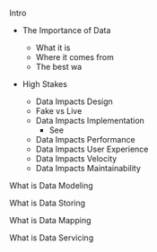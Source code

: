 Intro

* The Importance of Data

  * What it is
  * Where it comes from
  * The best wa
* High Stakes

  * Data Impacts Design
  * Fake vs Live
  * Data Impacts Implementation
    * See
  * Data Impacts Performance
  * Data Impacts User Experience
  * Data Impacts Velocity
  * Data Impacts Maintainability

What is Data Modeling

What is Data Storing

What is Data Mapping

What is Data Servicing
